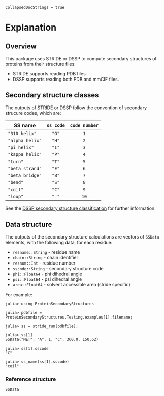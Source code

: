 ```@meta
CollapsedDocStrings = true
```

# Explanation

## Overview

This package uses STRIDE or DSSP to compute secondary structures of proteins from their structure files:

- STRIDE supports reading PDB files.
- DSSP supports reading both PDB and mmCIF files.

## Secondary structure classes

The outputs of STRIDE or DSSP follow the convention of secondary strucure codes, which are:

| SS name             | `ss code`    |`code number` |
|---------------------|:------------:|:------------:|
| `"310 helix"`       | `"G"`        | `1`          | 
| `"alpha helix"`     | `"H"`        | `2`          |
| `"pi helix"`        | `"I"`        | `3`          |
| `"kappa helix"`     | `"P"`        | `4`          |
| `"turn"`            | `"T"`        | `5`          |
| `"beta strand"`     | `"E"`        | `6`          |
| `"beta bridge"`     | `"B"`        | `7`          |
| `"bend"`            | `"S"`        | `8`          |
| `"coil"`            | `"C"`        | `9`          |
| `"loop"`            | `" "`        | `10`         |

See the [DSSP secondary structure classification](https://pdb-redo.eu/dssp/about) for further information.

## Data structure

The outputs of the secondary structure calculations are vectors of `SSData` elements, with the following data, for each residue:

* `resname::String` - residue name
* `chain::String` - chain identifier
* `resnum::Int` - residue number
* `sscode::String` - secondary structure code
* `phi::Float64` - phi dihedral angle
* `psi::Float64` - psi dihedral angle
* `area::Float64` - solvent accessible area (stride specific)

For example: 

```jldoctest
julia> using ProteinSecondaryStructures

julia> pdbfile = ProteinSecondaryStructures.Testing.examples[1].filename;

julia> ss = stride_run(pdbfile);

julia> ss[1]
SSData("MET", "A", 1, "C", 360.0, 150.62)

julia> ss[1].sscode
"C"

julia> ss_name(ss[1].sscode)
"coil"
```

### Reference structure

```@docs
SSData
```


